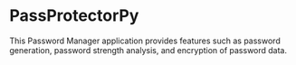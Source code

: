 # PassProtectorPy
This Password Manager application provides features such as password generation, password strength analysis, and encryption of password data.
